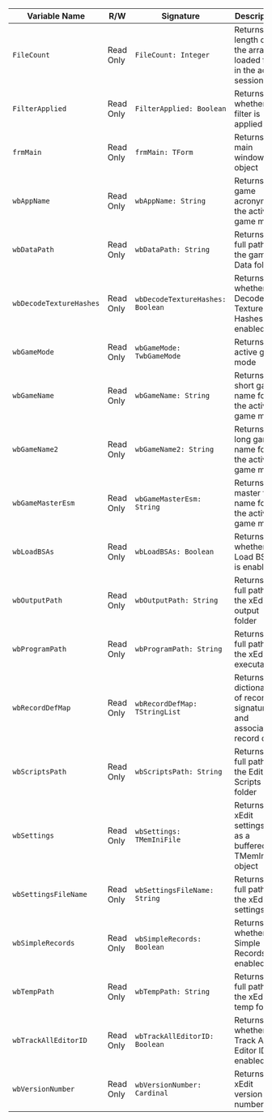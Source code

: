 | Variable Name           | R/W       | Signature                        | Description                                                           |
|-------------------------|-----------|----------------------------------|-----------------------------------------------------------------------|
| `FileCount`             | Read Only | `FileCount: Integer`             | Returns the length of the array of loaded files in the active session |
| `FilterApplied`         | Read Only | `FilterApplied: Boolean`         | Returns whether a filter is applied                                   |
| `frmMain`               | Read Only | `frmMain: TForm`                 | Returns the main window object                                        |
| `wbAppName`             | Read Only | `wbAppName: String`              | Returns the game acronym for the active game mode                     |
| `wbDataPath`            | Read Only | `wbDataPath: String`             | Returns the full path to the game's Data folder                       |
| `wbDecodeTextureHashes` | Read Only | `wbDecodeTextureHashes: Boolean` | Returns whether Decode Texture Hashes is enabled                      |
| `wbGameMode`            | Read Only | `wbGameMode: TwbGameMode`        | Returns the active game mode                                          |
| `wbGameName`            | Read Only | `wbGameName: String`             | Returns the short game name for the active game mode                  |
| `wbGameName2`           | Read Only | `wbGameName2: String`            | Returns the long game name for the active game mode                   |
| `wbGameMasterEsm`       | Read Only | `wbGameMasterEsm: String`        | Returns the master file name for the active game mode                 |
| `wbLoadBSAs`            | Read Only | `wbLoadBSAs: Boolean`            | Returns whether Load BSAs is enabled                                  |
| `wbOutputPath`          | Read Only | `wbOutputPath: String`           | Returns the full path to the xEdit output folder                      |
| `wbProgramPath`         | Read Only | `wbProgramPath: String`          | Returns the full path to the xEdit executable                         |
| `wbRecordDefMap`        | Read Only | `wbRecordDefMap: TStringList`    | Returns a dictionary of record signatures and associated record defs  |
| `wbScriptsPath`         | Read Only | `wbScriptsPath: String`          | Returns the full path to the Edit Scripts folder                      |
| `wbSettings`            | Read Only | `wbSettings: TMemIniFile`        | Returns the xEdit settings file as a buffered TMemIniFile object      |
| `wbSettingsFileName`    | Read Only | `wbSettingsFileName: String`     | Returns the full path to the xEdit settings file                      |
| `wbSimpleRecords`       | Read Only | `wbSimpleRecords: Boolean`       | Returns whether Simple Records is enabled                             |
| `wbTempPath`            | Read Only | `wbTempPath: String`             | Returns the full path to the xEdit temp folder                        |
| `wbTrackAllEditorID`    | Read Only | `wbTrackAllEditorID: Boolean`    | Returns whether Track All Editor IDs is enabled                       |
| `wbVersionNumber`       | Read Only | `wbVersionNumber: Cardinal`      | Returns the xEdit version number                                      |
